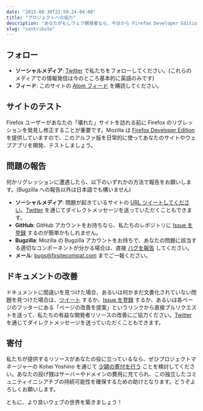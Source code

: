 ```yaml
---
date: "2015-08-30T22:50:24-04:00"
title: "プロジェクトへの協力"
description: "あなたがもしウェブ開発者なら、今日から Firefox Developer Edition を使って、私たちのボランティア活動に参加してください！"
slug: "contribute"
---
```

## フォロー

* **ソーシャルメディア**: [Twitter](https://twitter.com/FxSiteCompat) で私たちをフォローしてください。(これらのメディアでの情報発信は今のところ基本的に英語のみです)
* **フィード**: このサイトの [Atom フィード](https://www.fxsitecompat.com/ja/index.xml) を購読してください。

## サイトのテスト

Firefox ユーザーがあなたの「壊れた」サイトを訪れる前に Firefox のリグレッションを発見し修正することが重要です。Mozilla は [Firefox Developer Edition](https://www.mozilla.org/firefox/developer/) を提供していますので、このアルファ版を日常的に使ってあなたのサイトやウェブアプリを開発、テストしましょう。

## 問題の報告

何かリグレッションに遭遇したら、以下のいずれかの方法で報告をお願いします。(Bugzilla への報告以外は日本語でも構いません)

* **ソーシャルメディア**: 問題が起きているサイトの [URL ツイートしてください](https://twitter.com/intent/tweet?text=@fxsitecompat&related=fxsitecompat)。[Twitter](https://twitter.com/messages/compose?recipient_id=1707307399) を通じてダイレクトメッセージを送っていただくこともできます。
* **GitHub**: GitHub アカウントをお持ちなら、私たちのレポジトリに [Issue を登録](https://github.com/fxsitecompat/reports/issues/new) するのが簡単かもしれません。
* **Bugzilla**: Mozilla の Bugzilla アカウントをお持ちで、あなたの問題に該当する適切なコンポーネントが分かる場合は、直接 [バグを報告](https://bugzilla.mozilla.org/enter_bug.cgi?product=Core&keywords=regression%2C%20site-compat&cc=kohei.yoshino@gmail.com) してください。
* **メール**: [bugs@fxsitecompat.com](mailto:bugs@fxsitecompat.com) までご一報ください。

## ドキュメントの改善

ドキュメントに間違いを見つけた場合、あるいは何かまだ文書化されていない問題を見つけた場合は、[ツイート](https://twitter.com/intent/tweet?text=@fxsitecompat&related=fxsitecompat) するか、[Issue を登録](https://github.com/fxsitecompat/www.fxsitecompat.com/issues/new) するか、あるいは各ページのフッターにある「ページの改善を提案」というリンクから直接プルリクエストを送って、私たちの有益な開発者リソースの改善にご協力ください。[Twitter](https://twitter.com/messages/compose?recipient_id=1707307399) を通じてダイレクトメッセージを送っていただくこともできます。

## 寄付

私たちが提供するリソースがあなたの役に立っているなら、ぜひプロジェクトマネージャーの Kohei Yoshino を通じて [少額の寄付を行う](https://www.paypal.me/kohei/3) ことを検討してください。あなたの投げ銭はサーバーやドメインの費用に充てられ、この独立したコミュニティイニシアチブの持続可能性を確保するための助けとなります。どうぞよろしくお願いします。

ともに、より良いウェブの世界を築きましょう！
